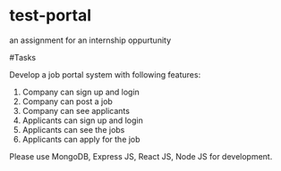 # test-portal  

an assignment for an internship oppurtunity

#Tasks

Develop a job portal system with following features:
1) Company can sign up and login
2) Company can post a job
3) Company can see applicants
4) Applicants can sign up and login
5) Applicants can see the jobs
6) Applicants can apply for the job

Please use MongoDB, Express JS, React JS, Node JS for development.